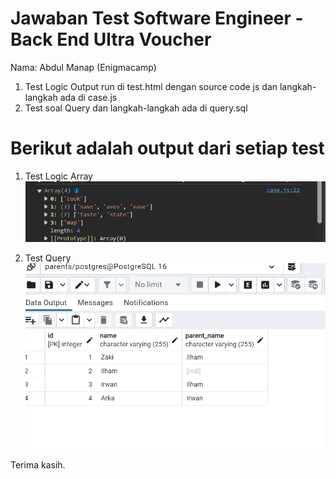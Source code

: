 # Jawaban Test Software Engineer - Back End Ultra Voucher
Nama: Abdul Manap (Enigmacamp)
1. Test Logic Output run di test.html dengan source code js dan langkah-langkah ada di case.js
2. Test soal Query dan langkah-langkah ada di query.sql

# Berikut adalah output dari setiap test
1. Test Logic Array
![Test Logic Array](/assets/array.png)

2. Test Query
![Test Query](/assets/query.png)

Terima kasih.
